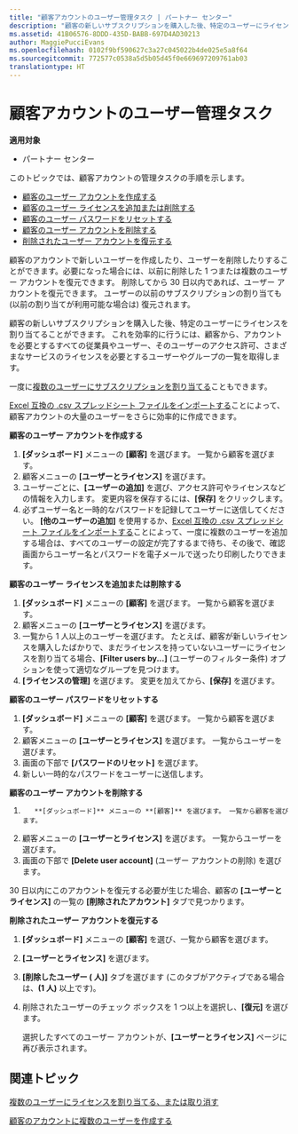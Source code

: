 ```yaml
---
title: "顧客アカウントのユーザー管理タスク | パートナー センター"
description: "顧客の新しいサブスクリプションを購入した後、特定のユーザーにライセンスを割り当てることができます。"
ms.assetid: 41B06576-8DDD-435D-BABB-697D4AD30213
author: MaggiePucciEvans
ms.openlocfilehash: 0102f9bf590627c3a27c045022b4de025e5a8f64
ms.sourcegitcommit: 772577c0538a5d5b05d45f0e669697209761ab03
translationtype: HT
---
```

# <a name="user-management-tasks-for-customer-accounts"></a>顧客アカウントのユーザー管理タスク

**適用対象**

-  パートナー センター

このトピックでは、顧客アカウントの管理タスクの手順を示します。

-   [顧客のユーザー アカウントを作成する](#createuseraccounts)
-   [顧客のユーザー ライセンスを追加または削除する](#userlicensing)
-   [顧客のユーザー パスワードをリセットする](#resetpassword)
-   [顧客のユーザー アカウントを削除する](#deleteuseraccounts)
-   [削除されたユーザー アカウントを復元する](#restoreuseraccounts)

顧客のアカウントで新しいユーザーを作成したり、ユーザーを削除したりすることができます。必要になった場合には、以前に削除した 1 つまたは複数のユーザー アカウントを復元できます。 削除してから 30 日以内であれば、ユーザー アカウントを復元できます。 ユーザーの以前のサブスクリプションの割り当ても (以前の割り当てが利用可能な場合は) 復元されます。

顧客の新しいサブスクリプションを購入した後、特定のユーザーにライセンスを割り当てることができます。 これを効率的に行うには、顧客から、アカウントを必要とするすべての従業員やユーザー、そのユーザーのアクセス許可、さまざまなサービスのライセンスを必要とするユーザーやグループの一覧を取得します。

一度に[複数のユーザーにサブスクリプションを割り当てる](#pc-cloud-sltn-provider-bulk-license-provisioning-for-multiple-users)こともできます。

[Excel 互換の .csv スプレッドシート ファイルをインポートする](#pc-cloud-sltn-provider-adding-multiple-users-to-a-customer-account)ことによって、顧客アカウントの大量のユーザーをさらに効率的に作成できます。

<a href="" id="createuseraccounts"></a>
**顧客のユーザー アカウントを作成する**

1.  **[ダッシュボード]** メニューの **[顧客]** を選びます。 一覧から顧客を選びます。
2.  顧客メニューの **[ユーザーとライセンス]** を選びます。
3.  ユーザーごとに、**[ユーザーの追加]** を選び、アクセス許可やライセンスなどの情報を入力します。 変更内容を保存するには、**[保存]** をクリックします。
4.  必ずユーザー名と一時的なパスワードを記録してユーザーに送信してください。 **[他のユーザーの追加]** を使用するか、[Excel 互換の .csv スプレッドシート ファイルをインポートする](#pc-cloud-sltn-provider-adding-multiple-users-to-a-customer-account)ことによって、一度に複数のユーザーを追加する場合は、すべてのユーザーの設定が完了するまで待ち、その後で、確認画面からユーザー名とパスワードを電子メールで送ったり印刷したりできます。

<a href="" id="userlicensing"></a>
**顧客のユーザー ライセンスを追加または削除する**

1.  **[ダッシュボード]** メニューの **[顧客]** を選びます。 一覧から顧客を選びます。
2.  顧客メニューの **[ユーザーとライセンス]** を選びます。
3.  一覧から 1 人以上のユーザーを選びます。 たとえば、顧客が新しいライセンスを購入したばかりで、まだライセンスを持っていないユーザーにライセンスを割り当てる場合、**[Filter users by...]** (ユーザーのフィルター条件) オプションを使って適切なグループを見つけます。
4.  **[ライセンスの管理]** を選びます。 変更を加えてから、**[保存]** を選びます。

<a href="" id="resetpassword"></a>
**顧客のユーザー パスワードをリセットする**

1.  **[ダッシュボード]** メニューの **[顧客]** を選びます。 一覧から顧客を選びます。
2.  顧客メニューの **[ユーザーとライセンス]** を選びます。 一覧からユーザーを選びます。
3.  画面の下部で **[パスワードのリセット]** を選びます。
4.  新しい一時的なパスワードをユーザーに送信します。

<a href="" id="deleteuseraccounts"></a>
**顧客のユーザー アカウントを削除する**

1.  
          **[ダッシュボード]** メニューの **[顧客]** を選びます。 一覧から顧客を選びます。
2.  顧客メニューの **[ユーザーとライセンス]** を選びます。 一覧からユーザーを選びます。
3.  画面の下部で **[Delete user account]** (ユーザー アカウントの削除) を選びます。

30 日以内にこのアカウントを復元する必要が生じた場合、顧客の **[ユーザーとライセンス]** の一覧の **[削除されたアカウント]** タブで見つかります。

<a href="" id="restoreuseraccounts"></a>
**削除されたユーザー アカウントを復元する**

1.  **[ダッシュボード]** メニューの **[顧客]** を選び、一覧から顧客を選びます。
2.  **[ユーザーとライセンス]** を選びます。
3.  **[削除したユーザー ( 人)]** タブを選びます  (このタブがアクティブである場合は、**(1 人)** 以上です)。
4.  削除されたユーザーのチェック ボックスを 1 つ以上を選択し、**[復元]** を選びます。

    選択したすべてのユーザー アカウントが、**[ユーザーとライセンス]** ページに再び表示されます。

## <a name="related-topics"></a>関連トピック


[複数のユーザーにライセンスを割り当てる、または取り消す](bulk-license-provisioning-for-multiple-users.md)

[顧客のアカウントに複数のユーザーを作成する](adding-multiple-users-to-a-customer-account.md)

 

 



